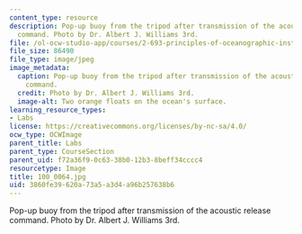 ```yaml
---
content_type: resource
description: Pop-up buoy from the tripod after transmission of the acoustic release
  command. Photo by Dr. Albert J. Williams 3rd.
file: /ol-ocw-studio-app/courses/2-693-principles-of-oceanographic-instrument-systems-sensors-and-measurements-13-998-spring-2004/3860fe39620a73a5a3d4a96b257638b6_100_0064.jpg
file_size: 86490
file_type: image/jpeg
image_metadata:
  caption: Pop-up buoy from the tripod after transmission of the acoustic release
    command.
  credit: Photo by Dr. Albert J. Williams 3rd.
  image-alt: Two orange floats on the ocean's surface.
learning_resource_types:
- Labs
license: https://creativecommons.org/licenses/by-nc-sa/4.0/
ocw_type: OCWImage
parent_title: Labs
parent_type: CourseSection
parent_uid: f72a36f9-0c63-38b0-12b3-8beff34cccc4
resourcetype: Image
title: 100_0064.jpg
uid: 3860fe39-620a-73a5-a3d4-a96b257638b6
---
```

Pop-up buoy from the tripod after transmission of the acoustic release command. Photo by Dr. Albert J. Williams 3rd.